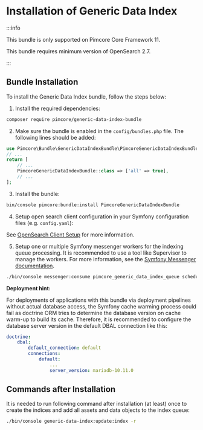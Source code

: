 # Installation of Generic Data Index

:::info

 This bundle is only supported on Pimcore Core Framework 11.

 This bundle requires minimum version of OpenSearch 2.7.

:::

 ## Bundle Installation

To install the Generic Data Index bundle, follow the steps below:

1) Install the required dependencies:

```bash
composer require pimcore/generic-data-index-bundle
```

2) Make sure the bundle is enabled in the `config/bundles.php` file. The following lines should be added:
```php
use Pimcore\Bundle\GenericDataIndexBundle\PimcoreGenericDataIndexBundle;
// ...
return [
    // ...
    PimcoreGenericDataIndexBundle::class => ['all' => true],
    // ...
];  
```

3) Install the bundle:

```bash
bin/console pimcore:bundle:install PimcoreGenericDataIndexBundle
```

4) Setup open search client configuration in your Symfony configuration files (e.g. `config.yaml`):

See [OpenSearch Client Setup](../02_Configuration/04_Opensearch.md) for more information.

5) Setup one or multiple Symfony messenger workers for the indexing queue processing. It is recommended to use a tool like Supervisor to manage the workers.
   For more information, see the [Symfony Messenger documentation](https://symfony.com/doc/current/messenger.html). 

```bash
./bin/console messenger:consume pimcore_generic_data_index_queue scheduler_generic_data_index
```

**Deployment hint:** 

For deployments of applications with this bundle via deployment pipelines without actual database access, the Symfony cache warming process could fail as doctrine ORM tries to determine the database version on cache warm-up to build its cache. Therefore, it is recommended to configure the database server version in the default DBAL connection like this:

```yaml
doctrine:
    dbal:
        default_connection: default
        connections:
            default:
                ...
                server_version: mariadb-10.11.0
```

## Commands after Installation

It is needed to run following command after installation (at least) once to create the indices and add all assets and data objects to the index queue:
```bash
./bin/console generic-data-index:update:index -r
```
